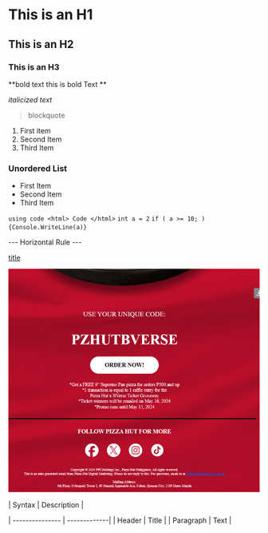 # This is an H1 
## This is an H2
### This is an H3

**bold text  this is bold Text **

*italicized text* 

> blockquote

1. First item
2. Second Item 
3. Third Item

### Unordered List
- First Item
- Second Item
- Third Item

`using code <html> Code </html>`
`int a = 2`
`if ( a >= 10; )`
`{Console.WriteLine(a)}`

--- Horizontal Rule ---

[title](https://www.facebook.com)

![alt text](/pizzaPromo.png)


| Syntax | Description |

| --------------- | -------------|
| Header | Title |
| Paragraph | Text | 


